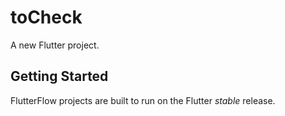 # toCheck

A new Flutter project.

## Getting Started

FlutterFlow projects are built to run on the Flutter _stable_ release.
